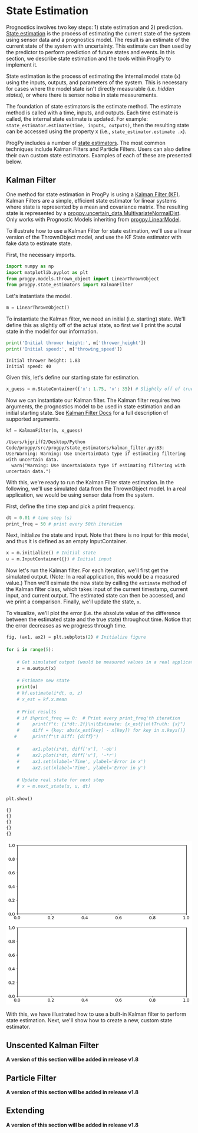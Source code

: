 # State Estimation

Prognostics involves two key steps: 1) state estimation and 2) prediction. [State estimation](https://nasa.github.io/progpy/prog_algs_guide.html#prog-algs-guide:~:text=to%20toe%20prediction.-,State%20Estimation,-%23) is the process of estimating the current state of the system using sensor data and a prognostics model. The result is an estimate of the current state of the system with uncertainty. This estimate can then used by the predictor to perform prediction of future states and events. In this section, we describe state estimation and the tools within ProgPy to implement it. 

State estimation is the process of estimating the internal model state (`x`) using the inputs, outputs, and parameters of the system. This is necessary for cases where the model state isn't directly measurable (i.e. *hidden states*), or where there is sensor noise in state measurements. 

The foundation of state estimators is the estimate method. The estimate method is called with a time, inputs, and outputs. Each time estimate is called, the internal state estimate is updated. For example: `state_estimator.estimate(time, inputs, outputs)`, then the resulting state can be accessed using the property x (i.e., `state_estimator.estimate .x`).

ProgPy includes a number of [state estimators](https://nasa.github.io/progpy/api_ref/prog_algs/StateEstimator.html). The most common techniques include Kalman Filters and Particle Filters. Users can also define their own custom state estimators. Examples of each of these are presented below. 

## Kalman Filter

One method for state estimation in ProgPy is using a [Kalman Filter (KF)](https://nasa.github.io/progpy/api_ref/prog_algs/StateEstimator.html#:~:text=Unscented%20Kalman%20Filter-,Kalman,-Filter). Kalman Filters are a simple, efficient state estimator for linear systems where state is represented by a mean and covariance matrix. The resulting state is represented by a [progpy.uncertain_data.MultivariateNormalDist](https://nasa.github.io/progpy/api_ref/progpy/UncertainData.html#progpy.uncertain_data.MultivariateNormalDist). Only works with Prognostic Models inheriting from [progpy.LinearModel](https://nasa.github.io/progpy/api_ref/progpy/LinearModel.html#progpy.LinearModel). 

To illustrate how to use a Kalman Filter for state estimation, we'll use a linear version of the ThrownObject model, and use the KF State estimator with fake data to estimate state.

First, the necessary imports.


```python
import numpy as np
import matplotlib.pyplot as plt
from progpy.models.thrown_object import LinearThrownObject
from progpy.state_estimators import KalmanFilter
```

Let's instantiate the model.


```python
m = LinearThrownObject()
```

To instantiate the Kalman filter, we need an initial (i.e. starting) state. We'll define this as slightly off of the actual state, so first we'll print the acutal state in the model for our information. 


```python
print('Initial thrower height:', m['thrower_height'])
print('Initial speed:', m['throwing_speed'])
```

    Initial thrower height: 1.83
    Initial speed: 40


Given this, let's define our starting state for estimation. 


```python
x_guess = m.StateContainer({'x': 1.75, 'v': 35}) # Slightly off of true x0
```

Now we can instantiate our Kalman filter. The Kalman filter requires two arguments, the prognostics model to be used in state estimation and an initial starting state. See [Kalman Filter Docs](https://nasa.github.io/progpy/api_ref/progpy/StateEstimator.html#progpy.state_estimators.KalmanFilter) for a full description of supported arguments.


```python
kf = KalmanFilter(m, x_guess)
```

    /Users/kjgriff2/Desktop/Python Code/progpy/src/progpy/state_estimators/kalman_filter.py:83: UserWarning: Warning: Use UncertainData type if estimating filtering with uncertain data.
      warn("Warning: Use UncertainData type if estimating filtering with uncertain data.")


With this, we're ready to run the Kalman Filter state estimation. In the following, we'll use simulated data from the ThrownObject model. In a real application, we would be using sensor data from the system. 

First, define the time step and pick a print frequency. 


```python
dt = 0.01 # time step (s)
print_freq = 50 # print every 50th iteration
```

Next, initialize the state and input. Note that there is no input for this model, and thus it is defined as an empty InputContainer.


```python
x = m.initialize() # Initial state
u = m.InputContainer({}) # Initial input
```

Now let's run the Kalman filter. For each iteration, we'll first get the simulated output. (Note: In a real application, this would be a measured value.) Then we'll esimate the new state by calling the `estimate` method of the Kalman filter class, which takes input of the current timestamp, current input, and current output. The estimated state can then be accessed, and we print a comparison. Finally, we'll update the state, `x`. 

To visualize, we'll plot the error (i.e. the absolute value of the difference between the estimated state and the true state) throughout time. Notice that the error decreases as we progress through time. 


```python
fig, (ax1, ax2) = plt.subplots(2) # Initialize figure

for i in range(5):

    # Get simulated output (would be measured values in a real application)
    z = m.output(x)

    # Estimate new state
    print(u)
    # kf.estimate(i*dt, u, z)
    # x_est = kf.x.mean

    # Print results 
    # if i%print_freq == 0:  # Print every print_freq'th iteration
    #     print(f"t: {i*dt:.2f}\n\tEstimate: {x_est}\n\tTruth: {x}")
    #     diff = {key: abs(x_est[key] - x[key]) for key in x.keys()}
   #      print(f"\t Diff: {diff}")
        
    #     ax1.plot(i*dt, diff['x'], '-ob')
    #     ax2.plot(i*dt, diff['v'], '-*r')
    #     ax1.set(xlabel='Time', ylabel='Error in x')
    #     ax2.set(xlabel='Time', ylabel='Error in y')

    # Update real state for next step
    # x = m.next_state(x, u, dt)

plt.show()
```

    {}
    {}
    {}
    {}
    {}



    
![png](07_State%20Estimation_files/07_State%20Estimation_20_1.png)
    


With this, we have illustrated how to use a built-in Kalman filter to perform state estimation. Next, we'll show how to create a new, custom state estimator. 

## Unscented Kalman Filter
**A version of this section will be added in release v1.8**

## Particle Filter
**A version of this section will be added in release v1.8**

## Extending
**A version of this section will be added in release v1.8**
